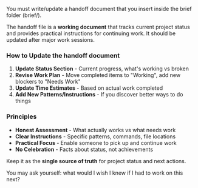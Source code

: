You must write/update a handoff document that you insert inside the brief folder (brief/).

The handoff file is a **working document** that tracks current project status and provides practical instructions for continuing work. It should be updated after major work sessions.

### How to Update the handoff document
1. **Update Status Section** - Current progress, what's working vs broken
2. **Revise Work Plan** - Move completed items to "Working", add new blockers to "Needs Work"
3. **Update Time Estimates** - Based on actual work completed
4. **Add New Patterns/Instructions** - If you discover better ways to do things

### Principles
- **Honest Assessment** - What actually works vs what needs work
- **Clear Instructions** - Specific patterns, commands, file locations
- **Practical Focus** - Enable someone to pick up and continue work
- **No Celebration** - Facts about status, not achievements


Keep it as the **single source of truth** for project status and next actions.

You may ask yourself: what would I wish I knew if I had to work on this next?